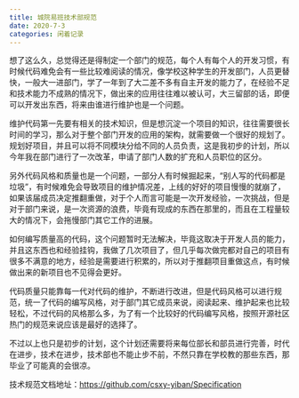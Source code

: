 ```yaml
---
title: 城院易班技术部规范
date: 2020-7-3
categories: 闲着记录
---
```


想了这么久，总觉得还是得制定一个部门的规范，每个人有每个人的开发习惯，有时候代码难免会有一些比较难阅读的情况，像学校这种学生的开发部门，人员更替快，一般大一进部门，学了一年到了大二差不多有自主开发的能力了，在经验不足和技术能力不成熟的情况下，做出来的应用往往难以被认可，大三留部的话，即便可以开发出东西，将来由谁进行维护也是一个问题。

<!-- more -->

维护代码第一先要有相关的技术知识，但是想沉淀一个项目的知识，往往需要很长时间的学习，那么对于整个部门开发的应用的架构，就需要做一个很好的规划了。规划好项目，并且可以将不同模块分给不同的人员负责，这是我初步的计划，所以今年我在部门进行了一次改革，申请了部门人数的扩充和人员职位的区分。

另外代码风格和质量也是一个问题，一部分人有时候掘起来，“别人写的代码都是垃圾”，有时候难免会导致项目的维护情况差，上线的好好的项目慢慢的就崩了，如果该届成员决定推翻重做，对于个人而言可能是一次开发经验，一次挑战，但是对于部门来说，是一次资源的浪费，毕竟有现成的东西在那里的，而且在工程量较大的情况下，会拖慢部门其它工作的进展。

如何编写质量高的代码，这个问题暂时无法解决，毕竟这取决于开发人员的能力，并且这东西也和经验挂钩，我做了几次项目了，但几乎每次做完都对自己的项目有很多不满意的地方，经验是需要进行积累的，所以对于推翻项目重做这点，有时候做出来的新项目也不见得会更好。

代码质量只能靠每一代对代码的维护，不断进行改进，但是代码风格可以进行规范，统一了代码的编写风格，对于部门其它成员来说，阅读起来、维护起来也比较轻松，不过代码的风格那么多，为了有一个比较好的代码编写风格，按照开源社区热门的规范来说应该是最好的选择了。

不过以上也只是初步的计划，这个计划还需要将来每位部长和部员进行完善，时代在进步，技术在进步，技术部也不能止步不前，不然只靠在学校教的那些东西，那毕业了可能真的会很凉。

技术规范文档地址：<https://github.com/csxy-yiban/Specification>
